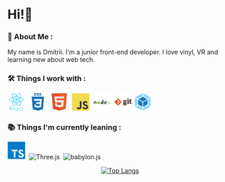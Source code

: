 # Hi!👋

### 🥸  About Me :
My name is Dmitrii. I'm a junior front-end developer. I love vinyl, VR and learning new about web tech.


### 🛠️ Things I work with : 
<div>
  <img src="https://github.com/devicons/devicon/blob/master/icons/react/react-original-wordmark.svg" title="React" alt="React" width="40" height="40"/>&nbsp;
  <img src="https://github.com/devicons/devicon/blob/master/icons/css3/css3-plain-wordmark.svg"  title="CSS3" alt="CSS" width="40" height="40"/>&nbsp;
  <img src="https://github.com/devicons/devicon/blob/master/icons/html5/html5-original.svg" title="HTML5" alt="HTML" width="40" height="40"/>&nbsp;
  <img src="https://github.com/devicons/devicon/blob/master/icons/javascript/javascript-original.svg" title="JavaScript" alt="JavaScript" width="40" height="40"/>&nbsp;
  <img src="https://github.com/devicons/devicon/blob/master/icons/nodejs/nodejs-original-wordmark.svg" title="NodeJS" alt="NodeJS" width="40" height="40"/>&nbsp;
  <img src="https://github.com/devicons/devicon/blob/master/icons/git/git-original-wordmark.svg" title="Git" **alt="Git" width="40" height="40"/>
  <img src="https://github.com/devicons/devicon/blob/master/icons/webpack/webpack-original.svg" title="Git" **alt="Git" width="40" height="40"/>
</div>

### 📚 Things I'm currently leaning :
<div>
  <img src="https://github.com/devicons/devicon/blob/master/icons/typescript/typescript-original.svg" title="HTML5" alt="HTML" width="40" height="40"/>&nbsp;
  <img src="https://cdn.coursehunter.net/category/three-js.png" title="Three.js" alt="Three.js" width="40" height="40"/>&nbsp;
  <img src="https://www.pngitem.com/pimgs/m/452-4529229_babylon-js-hd-png-download.png" title="Babylon.js" alt="babylon.js" width="40" height="40"/>&nbsp;
</div>

<div align="center">
  
[![Top Langs](https://github-readme-stats.vercel.app/api/top-langs/?username=madwizz&layout=compact&theme=vision-friendly-dark)](https://github.com/anuraghazra/github-readme-stats)

